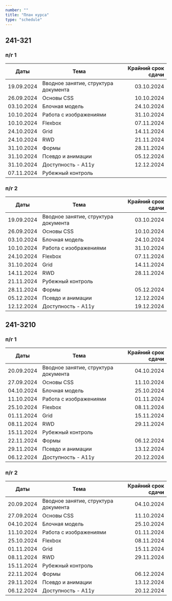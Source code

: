 ```yaml
---
number: ""
title: "План курса"
type: "schedule"
---
```


## 241-321

### п/г 1

| Даты       | Тема                                    | Крайний срок сдачи |
|------------|-----------------------------------------|-------------------:|
| 19.09.2024 | Вводное занятие,  структура   документа |         03.10.2024 |
| 26.09.2024 | Основы CSS                              |         10.10.2024 |
| 03.10.2024 | Блочная модель                          |         24.10.2024 |
| 10.10.2024 | Работа с изображениями                  |         31.10.2024 |
| 10.10.2024 | Flexbox                                 |         07.11.2024 |
| 24.10.2024 | Grid                                    |         14.11.2024 |
| 24.10.2024 | RWD                                     |         21.11.2024 |
| 31.10.2024 | Формы                                   |         28.11.2024 |
| 31.10.2024 | Псевдо и анимации                       |         05.12.2024 |
| 31.10.2024 | Доступность - A11y                      |         12.12.2024 |
| 07.11.2024 | Рубежный контроль                       |                    |

### п/г 2

| Даты       | Тема                                    | Крайний срок сдачи |
|------------|-----------------------------------------|-------------------:|
| 19.09.2024 | Вводное занятие,  структура   документа |         03.10.2024 |
| 26.09.2024 | Основы CSS                              |         10.10.2024 |
| 03.10.2024 | Блочная модель                          |         24.10.2024 |
| 10.10.2024 | Работа с изображениями                  |         31.10.2024 |
| 24.10.2024 | Flexbox                                 |         07.11.2024 |
| 31.10.2024 | Grid                                    |         14.11.2024 |
| 14.11.2024 | RWD                                     |         28.11.2024 |
| 21.11.2024 | Рубежный контроль                       |                    |
| 28.11.2024 | Формы                                   |         05.12.2024 |
| 05.12.2024 | Псевдо и анимации                       |         12.12.2024 |
| 12.12.2024 | Доступность - A11y                      |         19.12.2024 |

## 241-3210

### п/г 1

| Даты       | Тема                                    | Крайний срок сдачи |
|------------|-----------------------------------------|-------------------:|
| 20.09.2024 | Вводное занятие,  структура   документа |         04.10.2024 |
| 27.09.2024 | Основы CSS                              |         11.10.2024 |
| 04.10.2024 | Блочная модель                          |         25.10.2024 |
| 11.10.2024 | Работа с изображениями                  |         01.11.2024 |
| 25.10.2024 | Flexbox                                 |         08.11.2024 |
| 01.11.2024 | Grid                                    |         15.11.2024 |
| 08.11.2024 | RWD                                     |         29.11.2024 |
| 15.11.2024 | Рубежный контроль                       |                    |
| 22.11.2024 | Формы                                   |         06.12.2024 |
| 29.11.2024 | Псевдо и анимации                       |         13.12.2024 |
| 06.12.2024 | Доступность - A11y                      |         20.12.2024 |

### п/г 2

| Даты       | Тема                                    | Крайний срок сдачи |
|------------|-----------------------------------------|-------------------:|
| 20.09.2024 | Вводное занятие,  структура   документа |         04.10.2024 |
| 27.09.2024 | Основы CSS                              |         11.10.2024 |
| 04.10.2024 | Блочная модель                          |         25.10.2024 |
| 11.10.2024 | Работа с изображениями                  |         01.11.2024 |
| 25.10.2024 | Flexbox                                 |         08.11.2024 |
| 01.11.2024 | Grid                                    |         15.11.2024 |
| 08.11.2024 | RWD                                     |         29.11.2024 |
| 15.11.2024 | Рубежный контроль                       |                    |
| 22.11.2024 | Формы                                   |         06.12.2024 |
| 29.11.2024 | Псевдо и анимации                       |         13.12.2024 |
| 06.12.2024 | Доступность - A11y                      |         20.12.2024 |